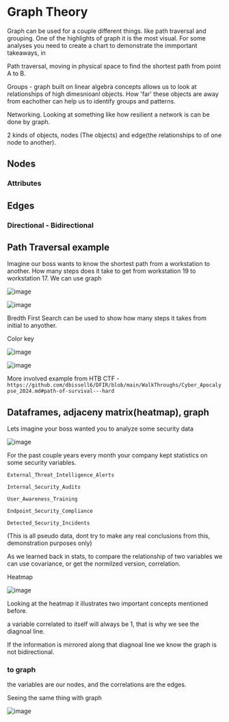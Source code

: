 # Graph Theory

Graph can be used for a couple different things. like path traversal and grouping. One of the highlights of graph it is the most visual. For some analyses you need to create a chart to demonstrate the immportant
takeaways, in 

Path traversal, moving in physical space to find the shortest path from point A to B.


Groups - graph built on linear algebra concepts allows us to look at relationships of high dimesnioanl objects. How 'far' these objects are away from eachother can help us to identify groups and patterns.

Networking. Looking at something like how resilient a network is can be done by graph. 

2 kinds of objects, nodes (The objects) and edge(the relationships to of one node to another).

## Nodes

### Attributes

## Edges

### Directional - Bidirectional


## Path Traversal example

Imagine our boss wants to know the shortest path from a workstation to another. How many steps does it take to get from workstation 19 to workstation 17.
We can use graph

![image](https://github.com/dbissell6/Math4Cyber/assets/50979196/4bae44fa-0bc8-4241-b890-7d15e347c0cf)

![image](https://github.com/dbissell6/Math4Cyber/assets/50979196/80146985-7259-4b37-b948-fa7634b2635d)


Bredth First Search can be used to show how many steps it takes from initial to anyother.

Color key

![image](https://github.com/dbissell6/Math4Cyber/assets/50979196/5df85cfd-d079-43a7-a443-d2a618138e18)

![image](https://github.com/dbissell6/Math4Cyber/assets/50979196/54c3b234-b045-49b5-a5ff-683d07782266)


More involved example from HTB CTF - `https://github.com/dbissell6/DFIR/blob/main/WalkThroughs/Cyber_Apocalypse_2024.md#path-of-survival---hard`


## Dataframes, adjaceny matrix(heatmap), graph

Lets imagine your boss wanted you to analyze some security data


![image](https://github.com/dbissell6/Math4Cyber/assets/50979196/c82854d8-c8c4-48af-82cc-1347eea3abf6)

For the past couple years every month your company kept statistics on some security variables.

```
External_Threat_Intelligence_Alerts

Internal_Security_Audits

User_Awareness_Training

Endpoint_Security_Compliance

Detected_Security_Incidents

```

(This is all pseudo data, dont try to make any real conclusions from this, demonstration purposes only)

As we learned back in stats, to compare the relationship of two variables we can use covariance, or get the normilzed version, correlation.

Heatmap

![image](https://github.com/dbissell6/Math4Cyber/assets/50979196/4cde0eef-a3f0-4d94-b977-77b4409c1496)


Looking at the heatmap it illustrates two important concepts mentioned before.

a variable correlated to itself will always be 1, that is why we see the diagnoal line.

If the information is mirrored along that diagnoal line we know the graph is not bidirectional.

### to graph

the variables are our nodes, and the correlations are the edges.

Seeing the same thing with graph

![image](https://github.com/dbissell6/Math4Cyber/assets/50979196/98dd5a7f-fef7-491d-be10-7e437a1c7415)


